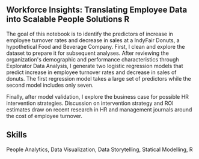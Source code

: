 ## Workforce Insights: Translating Employee Data into Scalable People Solutions R

The goal of this notebook is to identify the predictors of increase in employee turnover rates and decrease in sales at a IndyFair Donuts, a hypothetical Food and Beverage Company. First, I clean and explore the dataset to prepare it for subsequent analyses. After reviewing the organization's demographic and performance characteristics through Explorator Data Analysis, I generate two logistic regression models that predict increase in employee turnover rates and decrease in sales of donuts. The first regression model takes a large set of predictors while the second model includes only seven.

Finally, after model validation, I explore the business case for possible HR intervention strategies. Discussion on intervention strategy and ROI estimates draw on recent research in HR and management journals around the cost of employee turnover.

## Skills
People Analytics, Data Visualization, Data Storytelling, Statical Modelling, R
